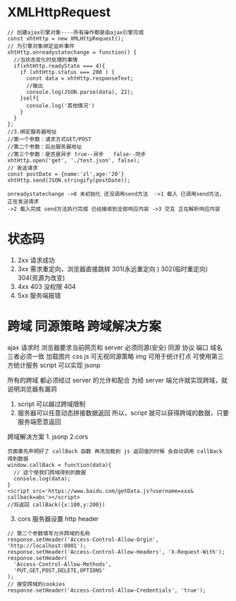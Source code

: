 # XMLHttpRequest

```
// 创建ajax引擎对象----所有操作都是由ajax引擎完成
const xhtHttp = new XMLHttpRequest();
// 为引擎对象绑定监听事件
xhtHttp.onreadystatechange = function() {
  //当状态变化时处理的事情
  if(xhtHttp.readyState === 4){
    if (xhtHttp.status === 200 ) {
      const data = xhtHttp.responseText;
      //输出
      console.log(JSON.parse(data), 22);
    }self{
      console.log('其他情况')
    }
  }
};
//3.绑定服务器地址
//第一个参数：请求方式GET/POST
//第二个参数：后台服务器地址
//第三个参数：是否是异步 true--异步   false--同步
xhtHttp.open('get', './test.json', false);
// 发送请求
const postDate = {name:'zl',age:'20'}
xhtHttp.send(JSON.stringify(postDate));

onreadystatechange ->0 未初始化 还没调用send方法  ->1 载入 已调用send方法，正在发送请求
->2 载入完成 send方法执行完成 已经接收到全部响应内容 ->3 交互 正在解析响应内容
```

# 状态码

1. 2xx 请求成功
2. 3xx 需求重定向，浏览器直接跳转 301(永远重定向 ) 302(临时重定向) 304(资源为改变)
3. 4xx 403 没权限 404
4. 5xx 服务端报错

# 跨域 同源策略 跨域解决方案

ajax 请求时 浏览器要求当前网页和 server 必须同源(安全)
同源 协议 端口 域名 三者必须一致
加载图片 css js 可无视同源策略
img 可用于统计打点 可使用第三方统计服务
script 可以实现 jsonp

所有的跨域 都必须经过 server 的允许和配合
为经 server 端允许就实现跨域，就说明浏览器有漏洞

1. script 可以越过跨域限制
2. 服务器可以任意动态拼接数据返回
   所以，script 就可以获得跨域的数据，只要服务端愿意返回

跨域解决方案 1. jsonp 2.cors

```
页面事先声明好了 callBack 函数 再洗加载到 js 返回值的时候 会自动调用 callBack 得到数据
window.callBack = function(data){
  // 这个使我们跨域得到的数据
  console.log(data);
}
<script src='https://www.baidu.com/getData.js?username=xxx& callback=abc'></script>
//将返回 callBack({x:100,y:200})
```

3. cors 服务器设置 http header

```
// 第二个参数填写允许跨域的名称
response.setHeader('Access-Control-Allow-Orgin', 'http://localhost:8001');
response.setHeader('Access-Control-Allow-Headers', 'X-Request-With');
response.setHeader(
  'Access-Control-Allow-Methods',
  'PUT,GET,POST,DELETE,OPTIONS'
);
// 接受跨域的cookies
response.setHeader('Access-Control-Allow-Credentials', 'true');

```
